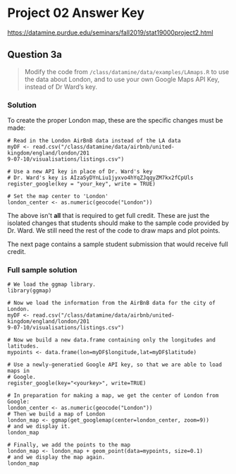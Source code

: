 # Project 02 Answer Key
https://datamine.purdue.edu/seminars/fall2019/stat19000project2.html


## Question 3a
> Modify the code from `/class/datamine/data/examples/LAmaps.R` to use the data
about London, and to use your own Google Maps API Key, instead of Dr Ward’s
key.

### Solution
To create the proper London map, these are the specific changes must be made:

```{r}
# Read in the London AirBnB data instead of the LA data
myDF <- read.csv("/class/datamine/data/airbnb/united-kingdom/england/london/201
9-07-10/visualisations/listings.csv")

# Use a new API key in place of Dr. Ward's key
# Dr. Ward's key is AIzaSyDYnLiu1jyxvo4hYqZJqqyZM7kx2fCpUls
register_google(key = "your_key", write = TRUE)

# Set the map center to 'London'
london_center <- as.numeric(geocode("London"))
```

The above isn't __all__ that is required to get full credit. These are just the
isolated changes that students should make to the sample code provided by Dr.
Ward. We still need the rest of the code to draw maps and plot points.

The next page contains a sample student submission that would receive full
credit.


### Full sample solution 
```{r}
# We load the ggmap library.
library(ggmap)

# Now we load the information from the AirBnB data for the city of London.
myDF <- read.csv("/class/datamine/data/airbnb/united-kingdom/england/london/201
9-07-10/visualisations/listings.csv")

# Now we build a new data.frame containing only the longitudes and latitudes.
mypoints <- data.frame(lon=myDF$longitude,lat=myDF$latitude)

# Use a newly-generatied Google API key, so that we are able to load maps in
# Google.
register_google(key="<yourkey>", write=TRUE)

# In preparation for making a map, we get the center of London from Google:
london_center <- as.numeric(geocode("London"))
# Then we build a map of London
london_map <- ggmap(get_googlemap(center=london_center, zoom=9))
# and we display it.
london_map
```

```{r}
# Finally, we add the points to the map
london_map <- london_map + geom_point(data=mypoints, size=0.1)
# and we display the map again.
london_map
```
